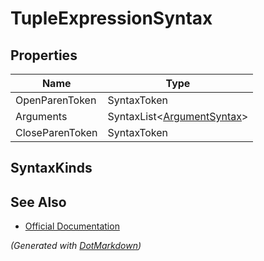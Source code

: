 # TupleExpressionSyntax

## Properties

| Name            | Type                                             |
| --------------- | ------------------------------------------------ |
| OpenParenToken  | SyntaxToken                                      |
| Arguments       | SyntaxList\<[ArgumentSyntax](ArgumentSyntax.md)> |
| CloseParenToken | SyntaxToken                                      |

## SyntaxKinds

## See Also

* [Official Documentation](https://docs.microsoft.com/en-us/dotnet/api/microsoft.codeanalysis.csharp.syntax.tupleexpressionsyntax)


*\(Generated with [DotMarkdown](http://github.com/JosefPihrt/DotMarkdown)\)*